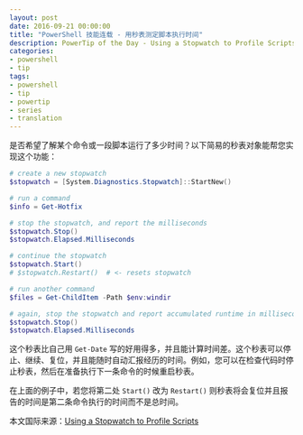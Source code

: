 ```yaml
---
layout: post
date: 2016-09-21 00:00:00
title: "PowerShell 技能连载 - 用秒表测定脚本执行时间"
description: PowerTip of the Day - Using a Stopwatch to Profile Scripts
categories:
- powershell
- tip
tags:
- powershell
- tip
- powertip
- series
- translation
---
```

是否希望了解某个命令或一段脚本运行了多少时间？以下简易的秒表对象能帮您实现这个功能：

```powershell
# create a new stopwatch
$stopwatch = [System.Diagnostics.Stopwatch]::StartNew()

# run a command
$info = Get-Hotfix

# stop the stopwatch, and report the milliseconds
$stopwatch.Stop()
$stopwatch.Elapsed.Milliseconds

# continue the stopwatch
$stopwatch.Start()
# $stopwatch.Restart()  # <- resets stopwatch

# run another command
$files = Get-ChildItem -Path $env:windir

# again, stop the stopwatch and report accumulated runtime in milliseconds
$stopwatch.Stop()
$stopwatch.Elapsed.Milliseconds
```

这个秒表比自己用 `Get-Date` 写的好用得多，并且能计算时间差。这个秒表可以停止、继续、复位，并且能随时自动汇报经历的时间。例如，您可以在检查代码时停止秒表，然后在准备执行下一条命令的时候重启秒表。

在上面的例子中，若您将第二处 `Start()` 改为 `Restart()` 则秒表将会复位并且报告的时间是第二条命令执行的时间而不是总时间。

<!--more-->
本文国际来源：[Using a Stopwatch to Profile Scripts](http://community.idera.com/powershell/powertips/b/tips/posts/using-a-stopwatch-to-profile-scripts)
